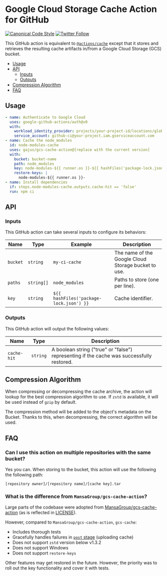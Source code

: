 # Google Cloud Storage Cache Action for GitHub

[![Canonical Code Style](https://img.shields.io/badge/code%20style-canonical-blue.svg?style=flat-square)](https://github.com/gajus/canonical)
[![Twitter Follow](https://img.shields.io/twitter/follow/kuizinas.svg?style=social&label=Follow)](https://twitter.com/kuizinas)

This GitHub action is equivalent to [`@actions/cache`](https://github.com/actions/cache) except that it stores and retrieves the resulting cache artifacts in/from a Google Cloud Storage (GCS) bucket.

* [Usage](#usage)
* [API](#api)
  * [Inputs](#inputs)
  * [Outputs](#outputs)
* [Compression Algorithm](#compression-algorithm)
* [FAQ](#faq)

## Usage

```yaml
- name: Authenticate to Google Cloud
  uses: google-github-actions/auth@v0
  with:
    workload_identity_provider: projects/your-project-id/locations/global/workloadIdentityPools/your-identity-pool/providers/your-provider
    service_account: github-ci@your-project.iam.gserviceaccount.com
- name: Cache the node_modules
  id: node-modules-cache
  uses: gajus/gcs-cache-action@[replace with the current version]
  with:
    bucket: bucket-name
    path: node_modules
    key: node-modules-${{ runner.os }}-${{ hashFiles('package-lock.json') }}
    restore-keys: |
      node-modules-${{ runner.os }}-
- name: Install dependencies
  if: steps.node-modules-cache.outputs.cache-hit == 'false'
  run: npm ci
```

## API

### Inputs

This GitHub action can take several inputs to configure its behaviors:

|Name|Type|Example|Description|
|---|---|---|---|
|`bucket`|`string`|`my-ci-cache`|The name of the Google Cloud Storage bucket to use.|
|`paths`|`string[]`|`node_modules`|Paths to store (one per line).|
|`key`|`string`|`${{ hashFiles('package-lock.json') }}`|Cache identifier.|

### Outputs

This GitHub action will output the following values:

|Name|Type|Description|
|---|---|---|
|`cache-hit`|`string`|A boolean string ("true" or "false") representing if the cache was successfully restored.|

## Compression Algorithm

When compressing or decompressing the cache archive, the action will lookup for the best compression algorithm to use. If `zstd` is available, it will be used instead of `gzip` by default.

The compression method will be added to the object's metadata on the Bucket. Thanks to this, when decompressing, the correct algorithm will be used.

## FAQ

### Can I use this action on multiple repositories with the same bucket?

Yes you can. When storing to the bucket, this action will use the following the following path:

```
[repository owner]/[repository name]/[cache key].tar
```

### What is the difference from `MansaGroup/gcs-cache-action`?

Large parts of the codebase were adopted from [MansaGroup/gcs-cache-action](https://github.com/MansaGroup/gcs-cache-action) (as is reflected in [LICENSE](./LICENSE)).

However, compared to `MansaGroup/gcs-cache-action`, `gcs-cache`:

* Includes thorough tests
* Gracefully handles failures in [`post` stage](https://docs.github.com/en/actions/creating-actions/metadata-syntax-for-github-actions#runspost) (uploading cache)
* Does not support `zstd` version below v1.3.2
* Does not support Windows
* Does not support `restore-keys`

Other features may get restored in the future. However, the priority was to roll out the key functionality and cover it with tests.